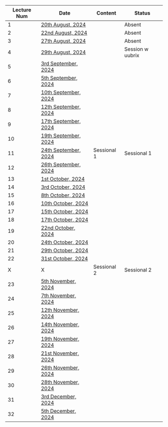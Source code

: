 | Lecture Num | Date                                                                            | Content     | Status           |
| ----------- | ------------------------------------------------------------------------------- | ----------- | ---------------- |
| 1           | [20th August, 2024](IA/Class%20Notes/1%20-%20IA%2020th%20August,%202024)        |             | Absent           |
| 2           | [22nd August, 2024](IA/Class%20Notes/2%20-%20IA%2022nd%20August,%202024)        |             | Absent           |
| 3           | [27th August, 2024](IA/Class%20Notes/3%20-%20IA%2027th%20August,%202024)        |             | Absent           |
| 4           | [29th August, 2024](IA/Class%20Notes/4%20-%20IA%2029th%20August,%202024)        |             | Session w uubrix | 
| 5           | [3rd September, 2024](IA/Class%20Notes/5%20-%20IA%203rd%20September,%202024)    |             |                  |
| 6           | [5th September, 2024](IA/Class%20Notes/6%20-%20IA%205th%20September,%202024)    |             |                  |
| 7           | [10th September, 2024](IA/Class%20Notes/7%20-%20IA%2010th%20September,%202024)  |             |                  |
| 8           | [12th September, 2024](IA/Class%20Notes/8%20-%20IA%2012th%20September,%202024)  |             |                  |
| 9           | [17th September, 2024](IA/Class%20Notes/9%20-%20IA%2017th%20September,%202024)  |             |                  |
| 10          | [19th September, 2024](IA/Class%20Notes/10%20-%20IA%2019th%20September,%202024) |             |                  |
| 11          | [24th September, 2024](IA/Class%20Notes/11%20-%20IA%2024th%20September,%202024) | Sessional 1 | Sessional 1      |
| 12          | [26th September, 2024](IA/Class%20Notes/12%20-%20IA%2026th%20September,%202024) |             |                  |
| 13          | [1st October, 2024](IA/Class%20Notes/13%20-%20IA%201st%20October,%202024)       |             |                  |
| 14          | [3rd October, 2024](IA/Class%20Notes/14%20-%20IA%203rd%20October,%202024)       |             |                  |
| 15          | [8th October, 2024](IA/Class%20Notes/15%20-%20IA%208th%20October,%202024)       |             |                  |
| 16          | [10th October, 2024](IA/Class%20Notes/16%20-%20IA%2010th%20October,%202024)     |             |                  |
| 17          | [15th October, 2024](IA/Class%20Notes/17%20-%20IA%2015th%20October,%202024)     |             |                  |
| 18          | [17th October, 2024](IA/Class%20Notes/18%20-%20IA%2017th%20October,%202024)     |             |                  |
| 19          | [22nd October, 2024](IA/Class%20Notes/19%20-%20IA%2022nd%20October,%202024)     |             |                  |
| 20          | [24th October, 2024](IA/Class%20Notes/20%20-%20IA%2024th%20October,%202024)     |             |                  |
| 21          | [29th October, 2024](IA/Class%20Notes/21%20-%20IA%2029th%20October,%202024)     |             |                  |
| 22          | [31st October, 2024](IA/Class%20Notes/22%20-%20IA%2031st%20October,%202024)     |             |                  |
| X           | X                                                                               | Sessional 2 | Sessional 2      |
| 23          | [5th November, 2024](IA/Class%20Notes/23%20-%20IA%205th%20November,%202024)     |             |                  |
| 24          | [7th November, 2024](IA/Class%20Notes/24%20-%20IA%207th%20November,%202024)     |             |                  |
| 25          | [12th November, 2024](IA/Class%20Notes/25%20-%20IA%2012th%20November,%202024)   |             |                  |
| 26          | [14th November, 2024](IA/Class%20Notes/26%20-%20IA%2014th%20November,%202024)   |             |                  |
| 27          | [19th November, 2024](IA/Class%20Notes/27%20-%20IA%2019th%20November,%202024)   |             |                  |
| 28          | [21st November, 2024](IA/Class%20Notes/28%20-%20IA%2021st%20November,%202024)   |             |                  |
| 29          | [26th November, 2024](IA/Class%20Notes/29%20-%20IA%2026th%20November,%202024)   |             |                  |
| 30          | [28th November, 2024](IA/Class%20Notes/30%20-%20IA%2028th%20November,%202024)   |             |                  |
| 31          | [3rd December, 2024](IA/Class%20Notes/31%20-%20IA%203rd%20December,%202024)     |             |                  |
| 32          | [5th December, 2024](IA/Class%20Notes/32%20-%20IA%205th%20December,%202024)     |             |                  |
